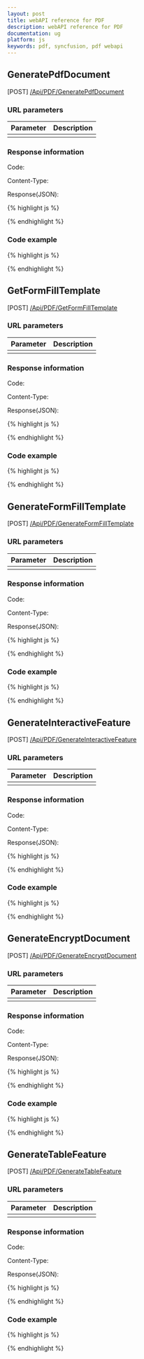 ```yaml
---
layout: post
title: webAPI reference for PDF
description: webAPI reference for PDF
documentation: ug
platform: js
keywords: pdf, syncfusion, pdf webapi
---
```


## GeneratePdfDocument

 [POST] [/Api/PDF/GeneratePdfDocument](http://js.syncfusion.com/demos/ejServices/api/PDF/GeneratePdfDocument)


### URL parameters

|  Parameter |  Description | 
|---|---|
|   |   |

### Response information 

Code: 

Content-Type: 

Response(JSON):

{% highlight js %}


{% endhighlight %}

### Code example 

{% highlight js %}


{% endhighlight %}

## GetFormFillTemplate

 [POST] [/Api/PDF/GetFormFillTemplate](http://js.syncfusion.com/demos/ejServices/api/PDF/GetFormFillTemplate)


### URL parameters

|  Parameter |  Description | 
|---|---|
|   |   |

### Response information 

Code: 

Content-Type: 

Response(JSON):

{% highlight js %}


{% endhighlight %}

### Code example 

{% highlight js %}


{% endhighlight %}
## GenerateFormFillTemplate

 [POST] [/Api/PDF/GenerateFormFillTemplate](http://js.syncfusion.com/demos/ejServices/api/PDF/GenerateFormFillTemplate)


### URL parameters

|  Parameter |  Description | 
|---|---|
|   |   |

### Response information 

Code: 

Content-Type: 

Response(JSON):

{% highlight js %}


{% endhighlight %}

### Code example 

{% highlight js %}


{% endhighlight %}

## GenerateInteractiveFeature

 [POST] [/Api/PDF/GenerateInteractiveFeature](http://js.syncfusion.com/demos/ejServices/api/PDF/GenerateInteractiveFeature)


### URL parameters

|  Parameter |  Description | 
|---|---|
|   |   |

### Response information 

Code: 

Content-Type: 

Response(JSON):

{% highlight js %}


{% endhighlight %}

### Code example 

{% highlight js %}


{% endhighlight %}

## GenerateEncryptDocument

 [POST] [/Api/PDF/GenerateEncryptDocument](http://js.syncfusion.com/demos/ejServices/api/PDF/GenerateEncryptDocument)


### URL parameters

|  Parameter |  Description | 
|---|---|
|   |   |

### Response information 

Code: 

Content-Type: 

Response(JSON):

{% highlight js %}


{% endhighlight %}

### Code example 

{% highlight js %}


{% endhighlight %}

## GenerateTableFeature

 [POST] [/Api/PDF/GenerateTableFeature](http://js.syncfusion.com/demos/ejServices/api/PDF/GenerateTableFeature)


### URL parameters

|  Parameter |  Description | 
|---|---|
|   |   |

### Response information 

Code: 

Content-Type: 

Response(JSON):

{% highlight js %}


{% endhighlight %}

### Code example 

{% highlight js %}


{% endhighlight %}
